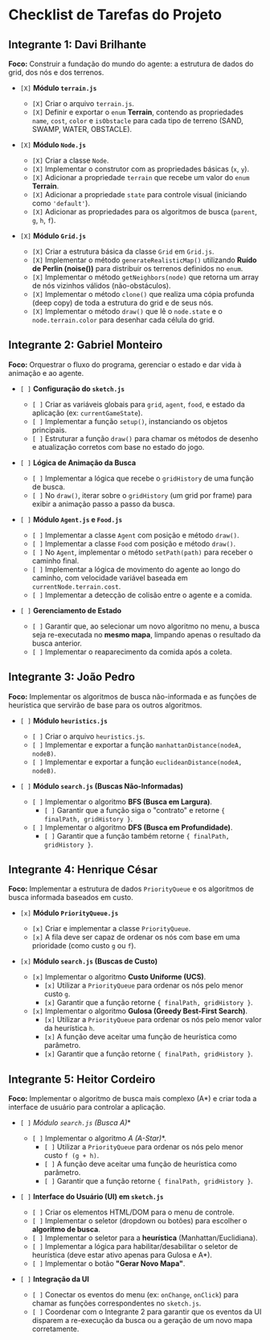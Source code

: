 # Checklist de Tarefas do Projeto

## Integrante 1: Davi Brilhante

**Foco:** Construir a fundação do mundo do agente: a estrutura de dados do grid, dos nós e dos terrenos.

-   `[X]` **Módulo `terrain.js`**
    -   `[X]` Criar o arquivo `terrain.js`.
    -   `[X]` Definir e exportar o `enum` **Terrain**, contendo as propriedades `name`, `cost`, `color` e `isObstacle` para cada tipo de terreno (SAND, SWAMP, WATER, OBSTACLE).

-   `[X]` **Módulo `Node.js`**
    -   `[X]` Criar a classe `Node`.
    -   `[X]` Implementar o construtor com as propriedades básicas (`x`, `y`).
    -   `[X]` Adicionar a propriedade `terrain` que recebe um valor do `enum` **Terrain**.
    -   `[X]` Adicionar a propriedade `state` para controle visual (iniciando como `'default'`).
    -   `[X]` Adicionar as propriedades para os algoritmos de busca (`parent`, `g`, `h`, `f`).

-   `[X]` **Módulo `Grid.js`**
    -   `[X]` Criar a estrutura básica da classe `Grid` em `Grid.js`.
    -   `[X]` Implementar o método `generateRealisticMap()` utilizando **Ruído de Perlin (noise())** para distribuir os terrenos definidos no `enum`.
    -   `[X]` Implementar o método `getNeighbors(node)` que retorna um array de nós vizinhos válidos (não-obstáculos).
    -   `[X]` Implementar o método `clone()` que realiza uma cópia profunda (deep copy) de toda a estrutura do grid e de seus nós.
    -   `[X]` Implementar o método `draw()` que lê o `node.state` e o `node.terrain.color` para desenhar cada célula do grid.

## Integrante 2: Gabriel Monteiro

**Foco:** Orquestrar o fluxo do programa, gerenciar o estado e dar vida à animação e ao agente.

-   `[ ]` **Configuração do `sketch.js`**
    -   `[ ]` Criar as variáveis globais para `grid`, `agent`, `food`, e estado da aplicação (ex: `currentGameState`).
    -   `[ ]` Implementar a função `setup()`, instanciando os objetos principais.
    -   `[ ]` Estruturar a função `draw()` para chamar os métodos de desenho e atualização corretos com base no estado do jogo.

-   `[ ]` **Lógica de Animação da Busca**
    -   `[ ]` Implementar a lógica que recebe o `gridHistory` de uma função de busca.
    -   `[ ]` No `draw()`, iterar sobre o `gridHistory` (um grid por frame) para exibir a animação passo a passo da busca.

-   `[ ]` **Módulo `Agent.js` e `Food.js`**
    -   `[ ]` Implementar a classe `Agent` com posição e método `draw()`.
    -   `[ ]` Implementar a classe `Food` com posição e método `draw()`.
    -   `[ ]` No `Agent`, implementar o método `setPath(path)` para receber o caminho final.
    -   `[ ]` Implementar a lógica de movimento do agente ao longo do caminho, com velocidade variável baseada em `currentNode.terrain.cost`.
    -   `[ ]` Implementar a detecção de colisão entre o agente e a comida.

-   `[ ]` **Gerenciamento de Estado**
    -   `[ ]` Garantir que, ao selecionar um novo algoritmo no menu, a busca seja re-executada no **mesmo mapa**, limpando apenas o resultado da busca anterior.
    -   `[ ]` Implementar o reaparecimento da comida após a coleta.

## Integrante 3: João Pedro

**Foco:** Implementar os algoritmos de busca não-informada e as funções de heurística que servirão de base para os outros algoritmos.

-   `[ ]` **Módulo `heuristics.js`**
    -   `[ ]` Criar o arquivo `heuristics.js`.
    -   `[ ]` Implementar e exportar a função `manhattanDistance(nodeA, nodeB)`.
    -   `[ ]` Implementar e exportar a função `euclideanDistance(nodeA, nodeB)`.

-   `[ ]` **Módulo `search.js` (Buscas Não-Informadas)**
    -   `[ ]` Implementar o algoritmo **BFS (Busca em Largura)**.
        -   `[ ]` Garantir que a função siga o "contrato" e retorne `{ finalPath, gridHistory }`.
    -   `[ ]` Implementar o algoritmo **DFS (Busca em Profundidade)**.
        -   `[ ]` Garantir que a função também retorne `{ finalPath, gridHistory }`.

## Integrante 4: Henrique César

**Foco:** Implementar a estrutura de dados `PriorityQueue` e os algoritmos de busca informada baseados em custo.

-   `[x]` **Módulo `PriorityQueue.js`**
    -   `[x]` Criar e implementar a classe `PriorityQueue`.
    -   `[x]` A fila deve ser capaz de ordenar os nós com base em uma prioridade (como custo `g` ou `f`).

-   `[x]` **Módulo `search.js` (Buscas de Custo)**
    -   `[x]` Implementar o algoritmo **Custo Uniforme (UCS)**.
        -   `[x]` Utilizar a `PriorityQueue` para ordenar os nós pelo menor custo `g`.
        -   `[x]` Garantir que a função retorne `{ finalPath, gridHistory }`.
    -   `[x]` Implementar o algoritmo **Gulosa (Greedy Best-First Search)**.
        -   `[x]` Utilizar a `PriorityQueue` para ordenar os nós pelo menor valor da heurística `h`.
        -   `[x]` A função deve aceitar uma função de heurística como parâmetro.
        -   `[x]` Garantir que a função retorne `{ finalPath, gridHistory }`.

## Integrante 5: Heitor Cordeiro

**Foco:** Implementar o algoritmo de busca mais complexo (A*) e criar toda a interface de usuário para controlar a aplicação.

-   `[ ]` **Módulo `search.js` (Busca A*)**
    -   `[ ]` Implementar o algoritmo **A* (A-Star)**.
        -   `[ ]` Utilizar a `PriorityQueue` para ordenar os nós pelo menor custo `f (g + h)`.
        -   `[ ]` A função deve aceitar uma função de heurística como parâmetro.
        -   `[ ]` Garantir que a função retorne `{ finalPath, gridHistory }`.

-   `[ ]` **Interface do Usuário (UI) em `sketch.js`**
    -   `[ ]` Criar os elementos HTML/DOM para o menu de controle.
    -   `[ ]` Implementar o seletor (dropdown ou botões) para escolher o **algoritmo de busca**.
    -   `[ ]` Implementar o seletor para a **heurística** (Manhattan/Euclidiana).
    -   `[ ]` Implementar a lógica para habilitar/desabilitar o seletor de heurística (deve estar ativo apenas para Gulosa e A*).
    -   `[ ]` Implementar o botão **"Gerar Novo Mapa"**.

-   `[ ]` **Integração da UI**
    -   `[ ]` Conectar os eventos do menu (ex: `onChange`, `onClick`) para chamar as funções correspondentes no `sketch.js`.
    -   `[ ]` Coordenar com o Integrante 2 para garantir que os eventos da UI disparem a re-execução da busca ou a geração de um novo mapa corretamente.